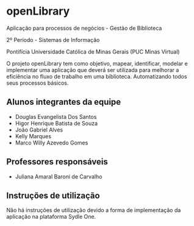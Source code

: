 # openLibrary

Aplicação para processos de negócios - Gestão de Biblioteca

2º Período - Sistemas de Informação

Pontifícia Universidade Católica de Minas Gerais (PUC Minas Virtual)

O projeto openLibrary tem como objetivo, mapear, identificar, modelar e implementar uma aplicação que deverá ser utilizada para melhorar a eficiência no fluxo de trabalho em uma biblioteca. Automatizando todos seus processos básicos.

## Alunos integrantes da equipe

* Douglas Evangelista Dos Santos
* Higor Henrique Batista de Souza
* João Gabriel Alves
* Kelly Marques
* Marco Willy Azevedo Gomes

## Professores responsáveis

* Juliana Amaral Baroni de Carvalho

## Instruções de utilização

Não há instruções de utilização devido a forma de implementação da aplicação na plataforma Sydle One.
